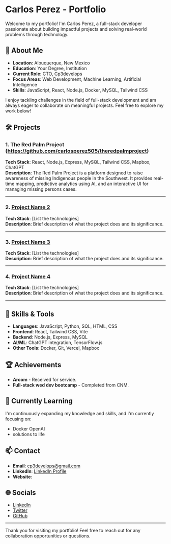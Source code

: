 # Carlos Perez - Portfolio

Welcome to my portfolio! I'm Carlos Perez, a full-stack developer passionate about building impactful projects and solving real-world problems through technology.

## 🚀 About Me
- **Location**: Albuquerque,  New Mexico
- **Education**: Your Degree, Institution
- **Current Role**: CTO, Cp3develops
- **Focus Areas**: Web Development, Machine Learning, Artificial Intelligence
- **Skills**: JavaScript, React, Node.js, Docker, MySQL, Tailwind CSS

I enjoy tackling challenges in the field of full-stack development and am always eager to collaborate on meaningful projects. Feel free to explore my work below!

## 🛠️ Projects

### 1. The Red Palm Project (https://github.com/carlosperez505/theredpalmproject)
**Tech Stack**: React, Node.js, Express, MySQL, Tailwind CSS, Mapbox, ChatGPT  
**Description**: The Red Palm Project is a platform designed to raise awareness of missing Indigenous people in the Southwest. It provides real-time mapping, predictive analytics using AI, and an interactive UI for managing missing persons cases.

---

### 2. [Project Name 2](https://github.com/yourusername/project-2)
**Tech Stack**: [List the technologies]  
**Description**: Brief description of what the project does and its significance.

---

### 3. [Project Name 3](https://github.com/yourusername/project-3)
**Tech Stack**: [List the technologies]  
**Description**: Brief description of what the project does and its significance.

---

### 4. [Project Name 4](https://github.com/yourusername/project-4)
**Tech Stack**: [List the technologies]  
**Description**: Brief description of what the project does and its significance.

---

## 🔧 Skills & Tools

- **Languages**: JavaScript, Python, SQL, HTML, CSS
- **Frontend**: React, Tailwind CSS, Vite
- **Backend**: Node.js, Express, MySQL
- **AI/ML**: ChatGPT integration, TensorFlow.js
- **Other Tools**: Docker, Git, Vercel, Mapbox

## 🏆 Achievements

- **Arcom** - Received for service.
- **Full-stack wed dev bootcamp** - Completed from CNM.

## 🌱 Currently Learning
I'm continuously expanding my knowledge and skills, and I'm currently focusing on:
- Docker OpenAI
- solutions to life 

## 📫 Contact

- **Email**: [cp3develops@gmail.com](mailto:Carlosperez505@gmail.com)
- **LinkedIn**: [LinkedIn Profile](https://www.linkedin.com/in/carlos-perez-29b9b6274/)
- **Website**: 

## 🌐 Socials

- [LinkedIn](https://www.linkedin.com/in/carlos-perez-29b9b6274/)
- [Twitter](https://twitter.com/yourusername)
- [GitHub](Carlosperez505.github)

---

Thank you for visiting my portfolio! Feel free to reach out for any collaboration opportunities or questions.
